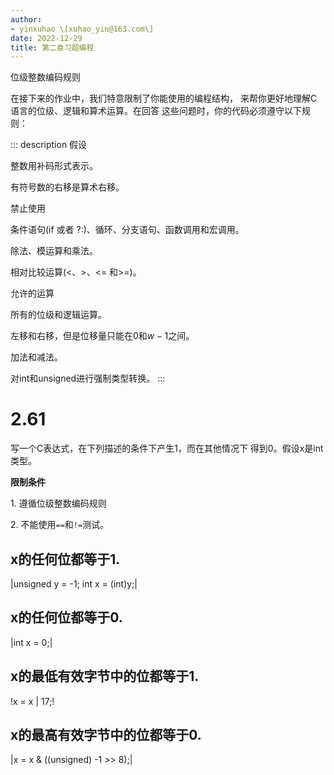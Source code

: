 ```yaml
---
author:
- yinxuhao \[xuhao_yin@163.com\]
date: 2022-12-29
title: 第二章习题编程
---
```


位级整数编码规则

在接下来的作业中，我们特意限制了你能使用的编程结构，
来帮你更好地理解C语言的位级、逻辑和算术运算。在回答
这些问题时，你的代码必须遵守以下规则：

::: description
假设

整数用补码形式表示。

有符号数的右移是算术右移。

禁止使用

条件语句(if 或者 ?:)、循环、分支语句、函数调用和宏调用。

除法、模运算和乘法。

相对比较运算(\<、\>、\<= 和\>=)。

允许的运算

所有的位级和逻辑运算。

左移和右移，但是位移量只能在0和$w-1$之间。

加法和减法。

对int和unsigned进行强制类型转换。
:::

# 2.61

写一个C表达式，在下列描述的条件下产生1，而在其他情况下
得到0。假设x是int类型。

**限制条件**

1\. 遵循位级整数编码规则

2\. 不能使用`==`和`!=`测试。

## x的任何位都等于1.

\|unsigned y = -1; int x = (int)y;\|

## x的任何位都等于0.

\|int x = 0;\|

## x的最低有效字节中的位都等于1.

!x = x \| 17;!

## x的最高有效字节中的位都等于0.

\|x = x & ((unsigned) -1 \>\> 8);\|
